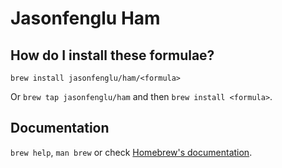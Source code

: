 # Jasonfenglu Ham

## How do I install these formulae?

`brew install jasonfenglu/ham/<formula>`

Or `brew tap jasonfenglu/ham` and then `brew install <formula>`.

## Documentation

`brew help`, `man brew` or check [Homebrew's documentation](https://docs.brew.sh).
